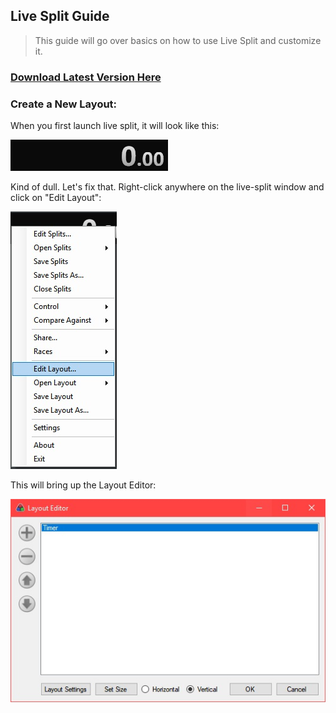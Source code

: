 ## Live Split Guide

>   This guide will go over basics on how to use Live Split and customize it.

### [Download Latest Version Here](https://livesplit.org/downloads)

### Create a New Layout:

When you first launch live split, it will look like this:

![Live Split Basic](/images/live-split-basic.jpg)

Kind of dull. Let's fix that. Right-click anywhere on the live-split window and click on "Edit Layout":

![Edit Layout](/images/live-split-edit-layout.jpg)

This will bring up the Layout Editor:

![Layout Editor](/images/live-split-layout-editor.jpg)
